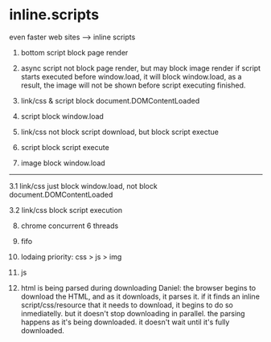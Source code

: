 inline.scripts
==============

even faster web sites --> inline scripts

1. bottom script block page render

2. async script not block page render, but may block image render
	if script starts executed before window.load, it will block window.load, as a result, the image will not be shown before script executing finished.

3. link/css & script block document.DOMContentLoaded

4. script block window.load

5. link/css not block script download, but block script exectue

6. script block script execute

7. image block window.load 

----------------------------------------

3.1 link/css just block window.load, not block document.DOMContentLoaded

3.2 link/css block script execution

8. chrome concurrent 6 threads

9. fifo

10. lodaing priority: css > js > img

11. js

12. html is being parsed during downloading
	Daniel:
	the browser begins to download the HTML, and as it downloads, it parses it.
	if it finds an inline script/css/resource that it needs to download, it begins to do so inmediatelly.
	but it doesn't stop downloading in parallel.
	the parsing happens as it's being downloaded.
	it doesn't wait until it's fully downloaded.
	